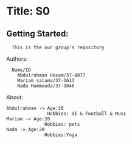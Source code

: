 
  
# Title: S0
## Getting Started:
      This is the our group's repository
Authors:

      Name/ID
        Abdulrahman Hosam/37-8877
        Mariam salama/37-1613
        Nada Hammouda/37-3846

About:


    Abdulrahman -> Age:20
                   Hobbies: SE & Football & Musc
    Mariam -> Age:20
                  Hobbies: pets
    Nada -> Age:20
                  Hobbies:Yoga
                   
             
